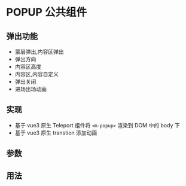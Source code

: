 # POPUP 公共组件

## 弹出功能

- 蒙层弹出,内容区弹出
- 弹出方向
- 内容区高度
- 内容区,内容自定义
- 弹出关闭
- 进场出场动画

## 实现

- 基于 vue3 原生 Teleport 组件将 `<m-popup>` 渲染到 DOM 中的 body 下
- 基于 vue3 原生 transtion 添加动画

## 参数

## 用法
